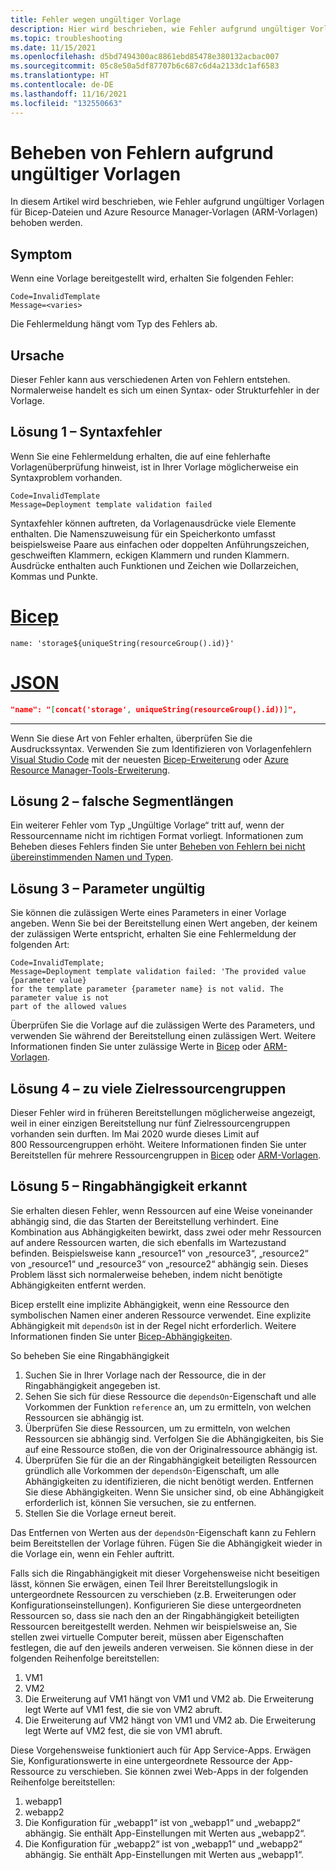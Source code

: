 ```yaml
---
title: Fehler wegen ungültiger Vorlage
description: Hier wird beschrieben, wie Fehler aufgrund ungültiger Vorlagen beim Bereitstellen Bicep-Dateien oder von Azure Resource Manager-Vorlagen (ARM-Vorlagen) behoben werden.
ms.topic: troubleshooting
ms.date: 11/15/2021
ms.openlocfilehash: d5bd7494300ac8861ebd85478e380132acbac007
ms.sourcegitcommit: 05c8e50a5df87707b6c687c6d4a2133dc1af6583
ms.translationtype: HT
ms.contentlocale: de-DE
ms.lasthandoff: 11/16/2021
ms.locfileid: "132550663"
---
```

# <a name="resolve-errors-for-invalid-template"></a>Beheben von Fehlern aufgrund ungültiger Vorlagen

In diesem Artikel wird beschrieben, wie Fehler aufgrund ungültiger Vorlagen für Bicep-Dateien und Azure Resource Manager-Vorlagen (ARM-Vorlagen) behoben werden.

## <a name="symptom"></a>Symptom

Wenn eine Vorlage bereitgestellt wird, erhalten Sie folgenden Fehler:

```Output
Code=InvalidTemplate
Message=<varies>
```

Die Fehlermeldung hängt vom Typ des Fehlers ab.

## <a name="cause"></a>Ursache

Dieser Fehler kann aus verschiedenen Arten von Fehlern entstehen. Normalerweise handelt es sich um einen Syntax- oder Strukturfehler in der Vorlage.

<a id="syntax-error"></a>

## <a name="solution-1---syntax-error"></a>Lösung 1 – Syntaxfehler

Wenn Sie eine Fehlermeldung erhalten, die auf eine fehlerhafte Vorlagenüberprüfung hinweist, ist in Ihrer Vorlage möglicherweise ein Syntaxproblem vorhanden.

```Output
Code=InvalidTemplate
Message=Deployment template validation failed
```

Syntaxfehler können auftreten, da Vorlagenausdrücke viele Elemente enthalten. Die Namenszuweisung für ein Speicherkonto umfasst beispielsweise Paare aus einfachen oder doppelten Anführungszeichen, geschweiften Klammern, eckigen Klammern und runden Klammern. Ausdrücke enthalten auch Funktionen und Zeichen wie Dollarzeichen, Kommas und Punkte.


# <a name="bicep"></a>[Bicep](#tab/bicep)

```bicep
name: 'storage${uniqueString(resourceGroup().id)}'
```

# <a name="json"></a>[JSON](#tab/json)

```json
"name": "[concat('storage', uniqueString(resourceGroup().id))]",
```

---

Wenn Sie diese Art von Fehler erhalten, überprüfen Sie die Ausdruckssyntax. Verwenden Sie zum Identifizieren von Vorlagenfehlern [Visual Studio Code](https://code.visualstudio.com) mit der neuesten [Bicep-Erweiterung](https://marketplace.visualstudio.com/items?itemName=ms-azuretools.vscode-bicep) oder [Azure Resource Manager-Tools-Erweiterung](https://marketplace.visualstudio.com/items?itemName=msazurermtools.azurerm-vscode-tools).

<a id="incorrect-segment-lengths"></a>

## <a name="solution-2---incorrect-segment-lengths"></a>Lösung 2 – falsche Segmentlängen

Ein weiterer Fehler vom Typ „Ungültige Vorlage“ tritt auf, wenn der Ressourcenname nicht im richtigen Format vorliegt. Informationen zum Beheben dieses Fehlers finden Sie unter [Beheben von Fehlern bei nicht übereinstimmenden Namen und Typen](error-invalid-name-segments.md).

<a id="parameter-not-valid"></a>

## <a name="solution-3---parameter-isnt-valid"></a>Lösung 3 – Parameter ungültig

Sie können die zulässigen Werte eines Parameters in einer Vorlage angeben. Wenn Sie bei der Bereitstellung einen Wert angeben, der keinem der zulässigen Werte entspricht, erhalten Sie eine Fehlermeldung der folgenden Art:

```Output
Code=InvalidTemplate;
Message=Deployment template validation failed: 'The provided value {parameter value}
for the template parameter {parameter name} is not valid. The parameter value is not
part of the allowed values
```

Überprüfen Sie die Vorlage auf die zulässigen Werte des Parameters, und verwenden Sie während der Bereitstellung einen zulässigen Wert. Weitere Informationen finden Sie unter zulässige Werte in [Bicep](../bicep/parameters.md#allowed-values) oder [ARM-Vorlagen](../templates/parameters.md#allowed-values).

<a id="too-many-resource-groups"></a>

## <a name="solution-4---too-many-target-resource-groups"></a>Lösung 4 – zu viele Zielressourcengruppen

Dieser Fehler wird in früheren Bereitstellungen möglicherweise angezeigt, weil in einer einzigen Bereitstellung nur fünf Zielressourcengruppen vorhanden sein durften. Im Mai 2020 wurde dieses Limit auf 800 Ressourcengruppen erhöht. Weitere Informationen finden Sie unter Bereitstellen für mehrere Ressourcengruppen in [Bicep](../bicep/deploy-to-resource-group.md#deploy-to-multiple-resource-groups) oder [ARM-Vorlagen](../templates/deploy-to-resource-group.md#deploy-to-multiple-resource-groups).

<a id="circular-dependency"></a>

## <a name="solution-5---circular-dependency-detected"></a>Lösung 5 – Ringabhängigkeit erkannt

Sie erhalten diesen Fehler, wenn Ressourcen auf eine Weise voneinander abhängig sind, die das Starten der Bereitstellung verhindert. Eine Kombination aus Abhängigkeiten bewirkt, dass zwei oder mehr Ressourcen auf andere Ressourcen warten, die sich ebenfalls im Wartezustand befinden. Beispielsweise kann „resource1“ von „resource3“, „resource2“ von „resource1“ und „resource3“ von „resource2“ abhängig sein. Dieses Problem lässt sich normalerweise beheben, indem nicht benötigte Abhängigkeiten entfernt werden.

Bicep erstellt eine implizite Abhängigkeit, wenn eine Ressource den symbolischen Namen einer anderen Ressource verwendet. Eine explizite Abhängigkeit mit `dependsOn` ist in der Regel nicht erforderlich. Weitere Informationen finden Sie unter [Bicep-Abhängigkeiten](../bicep/resource-declaration.md#dependencies).

So beheben Sie eine Ringabhängigkeit

1. Suchen Sie in Ihrer Vorlage nach der Ressource, die in der Ringabhängigkeit angegeben ist.
1. Sehen Sie sich für diese Ressource die `dependsOn`-Eigenschaft und alle Vorkommen der Funktion `reference` an, um zu ermitteln, von welchen Ressourcen sie abhängig ist.
1. Überprüfen Sie diese Ressourcen, um zu ermitteln, von welchen Ressourcen sie abhängig sind. Verfolgen Sie die Abhängigkeiten, bis Sie auf eine Ressource stoßen, die von der Originalressource abhängig ist.
1. Überprüfen Sie für die an der Ringabhängigkeit beteiligten Ressourcen gründlich alle Vorkommen der `dependsOn`-Eigenschaft, um alle Abhängigkeiten zu identifizieren, die nicht benötigt werden. Entfernen Sie diese Abhängigkeiten. Wenn Sie unsicher sind, ob eine Abhängigkeit erforderlich ist, können Sie versuchen, sie zu entfernen.
1. Stellen Sie die Vorlage erneut bereit.

Das Entfernen von Werten aus der `dependsOn`-Eigenschaft kann zu Fehlern beim Bereitstellen der Vorlage führen. Fügen Sie die Abhängigkeit wieder in die Vorlage ein, wenn ein Fehler auftritt.

Falls sich die Ringabhängigkeit mit dieser Vorgehensweise nicht beseitigen lässt, können Sie erwägen, einen Teil Ihrer Bereitstellungslogik in untergeordnete Ressourcen zu verschieben (z.B. Erweiterungen oder Konfigurationseinstellungen). Konfigurieren Sie diese untergeordneten Ressourcen so, dass sie nach den an der Ringabhängigkeit beteiligten Ressourcen bereitgestellt werden. Nehmen wir beispielsweise an, Sie stellen zwei virtuelle Computer bereit, müssen aber Eigenschaften festlegen, die auf den jeweils anderen verweisen. Sie können diese in der folgenden Reihenfolge bereitstellen:

1. VM1
1. VM2
1. Die Erweiterung auf VM1 hängt von VM1 und VM2 ab. Die Erweiterung legt Werte auf VM1 fest, die sie von VM2 abruft.
1. Die Erweiterung auf VM2 hängt von VM1 und VM2 ab. Die Erweiterung legt Werte auf VM2 fest, die sie von VM1 abruft.

Diese Vorgehensweise funktioniert auch für App Service-Apps. Erwägen Sie, Konfigurationswerte in eine untergeordnete Ressource der App-Ressource zu verschieben. Sie können zwei Web-Apps in der folgenden Reihenfolge bereitstellen:

1. webapp1
1. webapp2
1. Die Konfiguration für „webapp1“ ist von „webapp1“ und „webapp2“ abhängig. Sie enthält App-Einstellungen mit Werten aus „webapp2“.
1. Die Konfiguration für „webapp2“ ist von „webapp1“ und „webapp2“ abhängig. Sie enthält App-Einstellungen mit Werten aus „webapp1“.
